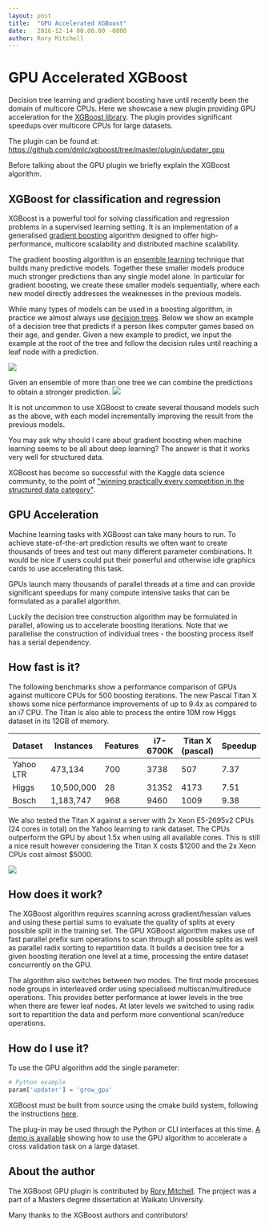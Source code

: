 ```yaml
---
layout: post
title:  "GPU Accelerated XGBoost"
date:   2016-12-14 00.00.00 -0800
author: Rory Mitchell
---
```


# GPU Accelerated XGBoost

Decision tree learning and gradient boosting have until recently been the domain of multicore CPUs. Here we showcase a new plugin providing GPU acceleration for the [XGBoost library](https://github.com/dmlc/xgboost). The plugin provides significant speedups over multicore CPUs for large datasets.

The plugin can be found at:
https://github.com/dmlc/xgboost/tree/master/plugin/updater_gpu

Before talking about the GPU plugin we briefly explain the XGBoost algorithm.

## XGBoost for classification and regression
XGBoost is a powerful tool for solving classification and regression problems in a supervised learning setting. It is an implementation of a generalised [gradient boosting](https://en.wikipedia.org/wiki/Gradient_boosting) algorithm designed to offer high-performance, multicore scalability and distributed machine scalability. 

The gradient boosting algorithm is an [ensemble learning](https://en.wikipedia.org/wiki/Ensemble_learning) technique that builds many predictive models. Together these smaller models produce much stronger predictions than any single model alone. In particular for gradient boosting, we create these smaller models sequentially, where each new model directly addresses the weaknesses in the previous models.

While many types of models can be used in a boosting algorithm, in practice we almost always use [decision trees](https://en.wikipedia.org/wiki/Decision_tree_learning). Below we show an example of a decision tree that predicts if a person likes computer games based on their age, and gender. Given a new example to predict, we input the example at the root of the tree and follow the decision rules until reaching a leaf node with a prediction.

![](https://raw.githubusercontent.com/dmlc/web-data/master/xgboost/model/cart.png)

Given an ensemble of more than one tree we can combine the predictions to obtain a stronger prediction.
![](https://raw.githubusercontent.com/dmlc/web-data/master/xgboost/model/twocart.png)

It is not uncommon to use XGBoost to create several thousand models such as the above, with each model incrementally improving the result from the previous models.

You may ask why should I care about gradient boosting when machine learning seems to be all about deep learning? The answer is that it works very well for structured data.

XGBoost has become so successful with the Kaggle data science community, to the point of ["winning practically every competition in the structured data category"](https://www.import.io/post/how-to-win-a-kaggle-competition/).

## GPU Acceleration
Machine learning tasks with XGBoost can take many hours to run. To achieve state-of-the-art prediction results we often want to create thousands of trees and test out many different parameter combinations. It would be nice if users could put their powerful and otherwise idle graphics cards to use accelerating this task.

GPUs launch many thousands of parallel threads at a time and can provide significant speedups for many compute intensive tasks that can be formulated as a parallel algorithm.

Luckily the decision tree construction algorithm may be formulated in parallel, allowing us to accelerate boosting iterations. Note that we parallelise the construction of individual trees - the boosting process itself has a serial dependency.


## How fast is it?
The following benchmarks show a performance comparison of GPUs against multicore CPUs for 500 boosting iterations. The new Pascal Titan X shows some nice performance improvements of up to 9.4x as compared to an i7 CPU. The Titan is also able to process the entire 10M row Higgs dataset in its 12GB of memory. 

Dataset | Instances | Features | i7-6700K | Titan X (pascal) | Speedup
--- | --- | --- | --- | --- | --- 
Yahoo LTR | 473,134 | 700 | 3738 | 507 | 7.37
Higgs | 10,500,000 | 28 | 31352 | 4173 | 7.51
Bosch | 1,183,747 | 968 | 9460 | 1009 | 9.38

We also tested the Titan X against a server with 2x Xeon E5-2695v2 CPUs (24 cores in total) on the Yahoo learning to rank dataset. The CPUs outperform the GPU by about 1.5x when using all available cores. This is still a nice result however considering the Titan X costs $1200 and the 2x Xeon CPUs cost almost $5000.

![](https://github.com/dmlc/web-data/raw/master/xgboost/gpu/yahooltr_xeon_titan.png)

## How does it work?
The XGBoost algorithm requires scanning across gradient/hessian values and using these partial sums to evaluate the quality of splits at every possible split in the training set. The GPU XGBoost algorithm makes use of fast parallel prefix sum operations to scan through all possible splits as well as parallel radix sorting to repartition data. It builds a decision tree for a given boosting iteration one level at a time, processing the entire dataset concurrently on the GPU.

The algorithm also switches between two modes. The first mode processes node groups in interleaved order using specialised multiscan/multireduce operations. This provides better performance at lower levels in the tree  when there are fewer leaf nodes. At later levels we switched to using radix sort to repartition the data and perform more conventional scan/reduce operations.

## How do I use it?
To use the GPU algorithm add the single parameter:

```python
# Python example
param['updater'] = 'grow_gpu'
```

XGBoost must be built from source using the cmake build system, following the instructions [here](https://github.com/dmlc/xgboost/tree/master/plugin/updater_gpu).

The plug-in may be used through the Python or CLI interfaces at this time. [A demo is available](https://github.com/dmlc/xgboost/tree/master/demo/gpu_acceleration) showing how to use the GPU algorithm to accelerate a cross validation task on a large dataset.

## About the author
The XGBoost GPU plugin is contributed by [Rory Mitchell](https://github.com/RAMitchell). The project was a part of a Masters degree dissertation at Waikato University.

Many thanks to the XGBoost authors and contributors!

